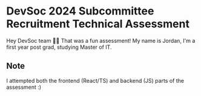 # DevSoc 2024 Subcommittee Recruitment Technical Assessment

Hey DevSoc team 👋🏽 That was a fun assessment! My name is Jordan, I'm a first year post grad, studying Master of IT.

## Note

I attempted both the frontend (React/TS) and backend (JS) parts of the assessment :)
